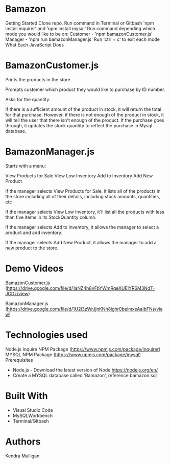 # Bamazon

Getting Started
Clone repo.
Run command in Terminal or Gitbash 'npm install inquirer' and 'npm install mysql'
Run command depending which mode you would like to be on:
Customer - 'npm bamazonCustomer.js'
Manager - 'npm run bamazonManager.js'
Run 'ctrl + c' to exit each mode
What Each JavaScript Does

BamazonCustomer.js
=====

Prints the products in the store.

Prompts customer which product they would like to purchase by ID number.

Asks for the quantity.

If there is a sufficient amount of the product in stock, it will return the total for that purchase.
However, if there is not enough of the product in stock, it will tell the user that there isn't enough of the product.
If the purchase goes through, it updates the stock quantity to reflect the purchase in Mysql database.

BamazonManager.js
====

Starts with a menu:

View Products for Sale
View Low Inventory
Add to Inventory
Add New Product

If the manager selects View Products for Sale, it lists all of the products in the store including all of their details, including stock amounts, quantities, etc

If the manager selects View Low Inventory, it'll list all the products with less than five items in its StockQuantity column.

If the manager selects Add to Inventory, it allows the manager to select a product and add inventory.

If the manager selects Add New Product, it allows the manager to add a new product to the store.

Demo Videos
====
BamazonCustomer.js (https://drive.google.com/file/d/1aNZ4h8vFbYWmRqeXUElYR6M3NdT-JCDz/view)

BamazonManager.js (https://drive.google.com/file/d/1U2i3zWrJjnKNh8ighr0beimxeAaIbFNs/view)

Technologies used
====
Node.js
Inquire NPM Package (https://www.npmjs.com/package/inquirer)
MYSQL NPM Package (https://www.npmjs.com/package/mysql)
Prerequisites
- Node.js - Download the latest version of Node https://nodejs.org/en/
- Create a MYSQL database called 'Bamazon', reference bamazon.sql

Built With
====
- Visual Studio Code
- MySQLWorkbench
- Terminal/Gitbash

Authors
====
Kendra Mulligan
